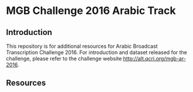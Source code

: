 MGB Challenge 2016 Arabic Track
====

## Introduction ##

This repository is for additional resources for Arabic Broadcast Transcription Challenge 2016. For introduction and dataset released for the challenge, please refer to the challenge website http://alt.qcri.org/mgb-ar-2016.

## Resources ##


